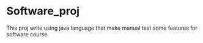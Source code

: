 # Software_proj
This proj write using java language that make manual test some features for software course 
